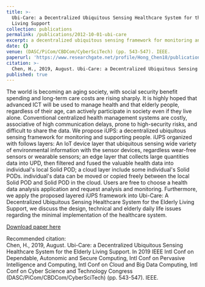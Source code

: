 ```yaml
---
title: >-
  Ubi-Care: a Decentralized Ubiquitous Sensing Healthcare System for the Elderly
  Living Support
collection: publications
permalink: /publications/2012-10-01-ubi-care
excerpt: a decentralized ubiquitous sensing framework for monitoring and supporting people.
date: {}
venue: (DASC/PiCom/CBDCom/CyberSciTech) (pp. 543-547). IEEE.
paperurl: 'https://www.researchgate.net/profile/Hong_Chen18/publication/336742054_Ubi-Care_a_Decentralized_Ubiquitous_Sensing_Healthcare_System_for_the_Elderly_Living_Support/links/5db0578f4585155e27f8103f/Ubi-Care-a-Decentralized-Ubiquitous-Sensing-Healthcare-System-for-the-Elderly-Living-Support.pdf'
citation: >-
  Chen, H., 2019, August. Ubi-Care: a Decentralized Ubiquitous Sensing Healthcare System for the Elderly Living Support. In 2019 IEEE Intl Conf on Dependable, Autonomic and Secure Computing, Intl Conf on Pervasive Intelligence and Computing, Intl Conf on Cloud and Big Data Computing, Intl Conf on Cyber Science and Technology Congress (DASC/PiCom/CBDCom/CyberSciTech) (pp. 543-547). IEEE.
published: true
---
```

The world is becoming an aging society, with social security benefit spending and long-term care costs are rising sharply. It is highly hoped that advanced ICT will be used to manage health and that elderly people, regardless of their age, can actively participate in society even if they live alone. Conventional centralized health management systems are costly, associative of high communication delays, prone to high-security risks, and difficult to share the data. We propose iUPS: a decentralized ubiquitous sensing framework for monitoring and supporting people. iUPS organized with follows layers: An IoT device layer that ubiquitous sensing wide variety of environmental information with the sensor devices, regardless wear-free sensors or wearable sensors; an edge layer that collects large quantities data into UPD, then filtered and fused the valuable health data into individual's local Solid POD; a cloud layer include some individual's Solid PODs. individual's data can be moved or copied freely between the local Solid POD and Solid POD in the cloud. Users are free to choose a health data analysis application and request analysis and monitoring. Furthermore, we apply the proposed layered iUPS framework into Ubi-Care: A Decentralized Ubiquitous Sensing Healthcare System for the Elderly Living Support, we discuss the design, technical and elderly daily life issues regarding the minimal implementation of the healthcare system.

[Download paper here](https://www.researchgate.net/profile/Hong_Chen18/publication/336742054_Ubi-Care_a_Decentralized_Ubiquitous_Sensing_Healthcare_System_for_the_Elderly_Living_Support/links/5db0578f4585155e27f8103f/Ubi-Care-a-Decentralized-Ubiquitous-Sensing-Healthcare-System-for-the-Elderly-Living-Support.pdf)

Recommended citation:   
Chen, H., 2019, August. Ubi-Care: a Decentralized Ubiquitous Sensing Healthcare System for the Elderly Living Support. In 2019 IEEE Intl Conf on Dependable, Autonomic and Secure Computing, Intl Conf on Pervasive Intelligence and Computing, Intl Conf on Cloud and Big Data Computing, Intl Conf on Cyber Science and Technology Congress (DASC/PiCom/CBDCom/CyberSciTech) (pp. 543-547). IEEE.
